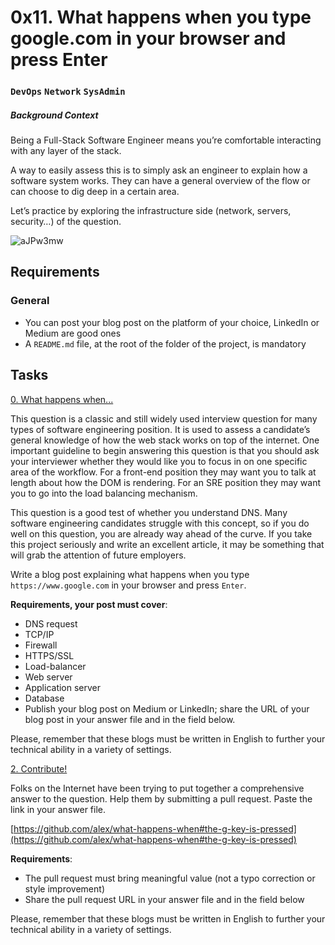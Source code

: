 # 0x11. What happens when you type google.com in your browser and press Enter
### `DevOps` `Network` `SysAdmin`
##### Background Context
Being a Full-Stack Software Engineer means you’re comfortable interacting with any layer of the stack.

A way to easily assess this is to simply ask an engineer to explain how a software system works. They can have a general overview of the flow or can choose to dig deep in a certain area.

Let’s practice by exploring the infrastructure side (network, servers, security…) of the question.

![aJPw3mw](https://github.com/samuelselasi/alx-system_engineering-devops/assets/85158665/4349f73b-ef6d-4454-87f5-5cc25d720e8f)

## Requirements
### General
* You can post your blog post on the platform of your choice, LinkedIn or Medium are good ones
* A `README.md` file, at the root of the folder of the project, is mandatory

## Tasks

[0. What happens when...](./0-blog_post)

This question is a classic and still widely used interview question for many types of software engineering position. It is used to assess a candidate’s general knowledge of how the web stack works on top of the internet. One important guideline to begin answering this question is that you should ask your interviewer whether they would like you to focus in on one specific area of the workflow. For a front-end position they may want you to talk at length about how the DOM is rendering. For an SRE position they may want you to go into the load balancing mechanism.

This question is a good test of whether you understand DNS. Many software engineering candidates struggle with this concept, so if you do well on this question, you are already way ahead of the curve. If you take this project seriously and write an excellent article, it may be something that will grab the attention of future employers.

Write a blog post explaining what happens when you type `https://www.google.com` in your browser and press `Enter`.

**Requirements, your post must cover**:

* DNS request
* TCP/IP
* Firewall
* HTTPS/SSL
* Load-balancer
* Web server
* Application server
* Database
* Publish your blog post on Medium or LinkedIn; share the URL of your blog post in your answer file and in the field below.

Please, remember that these blogs must be written in English to further your technical ability in a variety of settings.

[2. Contribute!](./2-contribution-to_what-happens-when_github_answer)

Folks on the Internet have been trying to put together a comprehensive answer to the question. Help them by submitting a pull request. Paste the link in your answer file.

[https://github.com/alex/what-happens-when#the-g-key-is-pressed](https://github.com/alex/what-happens-when#the-g-key-is-pressed)

**Requirements**:

* The pull request must bring meaningful value (not a typo correction or style improvement)
* Share the pull request URL in your answer file and in the field below

Please, remember that these blogs must be written in English to further your technical ability in a variety of settings.
